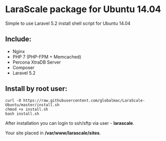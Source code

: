 # LaraScale package for Ubuntu 14.04
Simple to use Laravel 5.2 install shell script for Ubuntu 14.04

## Include:

*   Nginx
*   PHP 7 (PHP-FPM + Memcached)
*   Percona XtraDB Server
*   Composer
*   Laravel 5.2

## Install by root user:

```
curl -O https://raw.githubusercontent.com/globalmac/LaraScale-Ubuntu/master/install.sh
chmod +x install.sh
bash install.sh

```

After installation you can login to ssh/sftp via user - **larascale**.

Your site placed in **/var/www/larascale/sites**.
